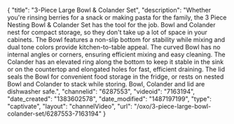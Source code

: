 {
    "title": "3-Piece Large Bowl & Colander Set",
    "description": "Whether you're rinsing berries for a snack or making pasta for the family, the 3 Piece Nesting Bowl & Colander Set has the tool for the job. Bowl and Colander nest for compact storage, so they don't take up a lot of space in your cabinets. The Bowl features a non-slip bottom for stability while mixing and dual tone colors provide kitchen-to-table appeal. The curved Bowl has no internal angles or corners, ensuring efficient mixing and easy cleaning. The Colander has an elevated ring along the bottom to keep it stable in the sink or on the countertop and elongated holes for fast, efficient draining. The lid seals the Bowl for convenient food storage in the fridge, or rests on nested Bowl and Colander to stack while storing.  Bowl, Colander and lid are dishwasher safe.",
    "channelid": "6287553",
    "videoid": "7163194",
    "date_created": "1383602578",
    "date_modified": "1487197199",
    "type": "captivate",
    "layout": "channelVideo",
    "url": "\/oxo\/3-piece-large-bowl-colander-set\/6287553-7163194"
}